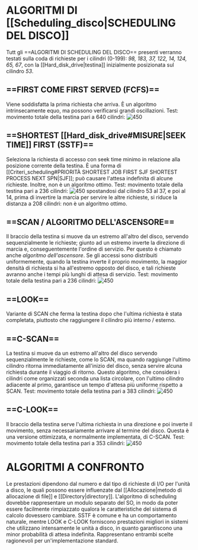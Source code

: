 # ALGORITMI DI [[Scheduling_disco|SCHEDULING DEL DISCO]]
Tutt gli ==ALGORITMI DI SCHEDULING DEL DISCO== presenti verranno testati sulla coda di richieste per i cilindri (0-199): _98, 183, 37, 122, 14, 124, 65, 67_, con la [[Hard_disk_drive|testina]] inizialmente posizionata sul cilindro _53_.

## ==FIRST COME FIRST SERVED (FCFS)==
Viene soddisfatta la prima richiesta che arriva. È un algoritmo intrinsecamente equo, ma possono verificarsi grandi oscillazioni.
Test: movimento totale della testina pari a 640 cilindri:
![450](fcfs_disco.png)

## ==SHORTEST [[Hard_disk_drive#MISURE|SEEK TIME]] FIRST (SSTF)==
Seleziona la richiesta di accesso con seek time minimo in relazione alla posizione corrente della testina. È una forma di [[Criteri_scheduling#PRIORITÀ SHORTEST JOB FIRST SJF SHORTEST PROCESS NEXT SPN|SJF]]; può causare l'attesa indefinita di alcune richieste. Inoltre, non è un algoritmo ottimo.
Test: movimento totale della testina pari a 236 cilindri:
![450](sstf.png)
	spostandosi dal cilindro 53 al 37, e poi al 14, prima di invertire la marcia per servire le altre richieste, si riduce la distanza a 208 cilindri: non è un algoritmo ottimo.

## ==SCAN / ALGORITMO DELL'ASCENSORE==
Il braccio della testina si muove da un estremo all'altro del disco, servendo sequenzialmente le richieste; giunto ad un estremo inverte la direzione di marcia e, conseguentemente l'ordine di servizio. Per questo è chiamato anche _algoritmo dell'ascensore_.
Se gli accessi sono distribuiti uniformemente, quando la testina inverte il proprio movimento, la maggior densità di richiesta si ha all'estremo opposto del disco, e tali richieste avranno anche i tempi più lunghi di attesa di servizio.
Test: movimento totale della testina pari a 236 cilindri:
![450](scan.png)

## ==LOOK==
Variante di SCAN che ferma la testina dopo che l'ultima richiesta è stata completata, piuttosto che raggiungere il cilindro più interno / esterno.

## ==C-SCAN==
La testina si muove da un estremo all'altro del disco servendo sequenzialmente le richieste, come lo SCAN, ma quando raggiunge l'ultimo cilindro ritorna immediatamente all'inizio del disco, senza servire alcuna richiesta durante il viaggio di ritorno.
Questo algoritmo, che considera i cilindri come organizzati seconda una lista circolare, con l'ultimo cilindro adiacente al primo, garantisce un tempo d'attesa più uniforme rispetto a SCAN.
Test: movimento totale della testina pari a 383 cilindri:
![450](c-scan.png)

## ==C-LOOK==
Il braccio della testina serve l'ultima richiesta in una direzione e poi inverte il movimento, senza necessariamente arrivare al termine del disco. Questa è una versione ottimizzata, e normalmente implementata, di C-SCAN.
Test: movimento totale della testina pari a 353 cilindri:
![450](c-look.png)

# ALGORITMI A CONFRONTO
Le prestazioni dipendono dal numero e dal tipo di richieste di I/O per l'unità a disco, le quali possono essere influenzate dal [[Allocazione|metodo di allocazione di file]] e [[Directory|directory]]. L'algoritmo di scheduling dovrebbe rappresentare un modulo separato del SO, in modo da poter essere facilmente rimpiazzato qualora le caratteristiche del sistema di calcolo dovessero cambiare.
SSTF è comune e ha un comportamento naturale, mentre LOOK e C-LOOK forniscono prestazioni migliori in sistemi che utilizzano intensamente le unità a disco, in quanto garantiscono una minor probabilità di attesa indefinita. Rappresentano entrambi scelte ragionevoli per un'implementazione standard.